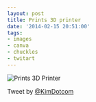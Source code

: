 ```yaml
---
layout: post
title: Prints 3D printer
date: '2014-02-15 20:51:00'
tags:
- images
- canva
- chuckles
- twitart
---
```


![Prints 3D Printer](https://lh3.googleusercontent.com/zjXaEztbDbUWu4_1lCYjy_KtaNZrRNMTEhgJ62ISWQc5WHcNnPvi5vFaG0ocOF6TEx2uw8L6VmnJB8ODqL-Uw9iOnG7XooU4p3NtlfSCGMRDiWuCu7l6QXx7ESe8Gl7KobYkCxPvgqzFyrBDXVw4NXFJ4sDuFKcGf_10pKioM_69iUp_e1q2NMfRchvheODjJNckn8mfkqQq3S4JGEbdoH7XS6ktbGngnxi2XdMyXksmwZV73LXa38SHdr4HtJsk3l67nzdZcM_gyd3oJrp8qOqsOb86SjFRRGiOuQEFtjbkPA6YbK3S_0tjdLTsWQ35-Qpd86xnipavnaxPn77NygPjZG5IBipviNP_y9QipaVo7jVty2jbgWTktkPo0HiYH37rs3JU5yufG7ebjywvonVJZs9psU4Ar3bvxwuik1mbLUaUtYe3sEO4yLuvXdeJjRjioKs3qRRmRXTj5Q2ZxwwL-rY18xCZwbFlMeZtkl7ouUZ2D6lbmr0pcnT51lRio1gKzpji7lXAiriC3x3DxvKwwwp4NlG2PwLZpxe2vtpiV2LicFvl1ITqmfKhOkV8FNZ23A-9NuyMZ0K97HtmTFpr7iF65_5DOmSHaImfuSE5EGj8wmF35w=w462-h692-no)  

Tweet by&nbsp;[@KimDotcom](https://twitter.com/KimDotcom/status/434537715363635201)